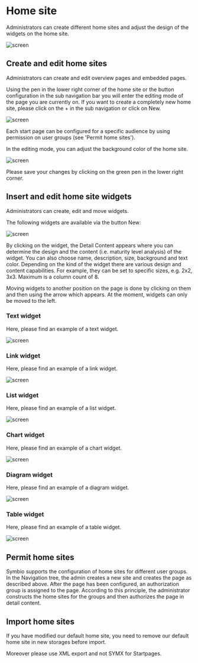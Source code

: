 # Home site

Administrators can create different home sites and adjust the design of the widgets on the home site. 

![screen](./media/4.0.png)

## Create and edit home sites

Administrators can create and edit overview pages and embedded pages.

Using the pen in the lower right corner of the home site or the button configuration in the sub navigation bar you will enter the editing mode of the page you are currently on. 
If you want to create a completely new home site, please click on the + in the sub navigation or click on New.

![screen](./media/4.1.png)

Each start page can be configured for a specific audience by using permission on user groups (see 'Permit home sites'). 

In the editing mode, you can adjust the background color of the home site.

![screen](./media/4.2.png)

Please save your changes by clicking on the green pen in the lower right corner.

## Insert and edit home site widgets

Administrators can create, edit and move widgets.

The following widgets are available via the button New:

![screen](./media/4.3.png)

By clicking on the widget, the Detail Content appears where you can determine the design and the content (i.e. maturity level analysis) of the widget. 
You can also choose name, description, size, background and text color. 
Depending on the kind of the widget there are various design and content capabilities. For example, they can be set to specific sizes, e.g. 2x2, 3x3. Maximum is a column count of 8.

Moving widgets to another position on the page is done by clicking on them and then using the arrow which appears. At the moment, widgets can only be moved to the left.

### Text widget

Here, please find an example of a text widget.

![screen](./media/4.4.png)

### Link widget

Here, please find an example of a link widget.

![screen](./media/4.5.png)

### List widget

Here, please find an example of a list widget.

![screen](./media/4.6.png)

### Chart widget

Here, please find an example of a chart widget.

![screen](./media/4.7.png)

### Diagram widget

Here, please find an example of a diagram widget.

![screen](./media/4.8.png)

### Table widget

Here, please find an example of a table widget.

![screen](./media/4.9.png)

## Permit home sites

Symbio supports the configuration of home sites for different user groups. In the Navigation tree, the admin creates a new site and creates the page as described above. After the page has been configured, an authorization group is assigned to the page. According to this principle, the administrator constructs the home sites for the groups and then authorizes the page in detail content.

## Import home sites

If you have modified our default home site, you need to remove our default home site in new storages before import.

Moreover please use XML export and not SYMX for Startpages.